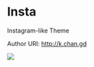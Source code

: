 Insta
=====

Instagram-like Theme

Author URI: http://k.chan.gd

![](http://i.v2ex.co/r653hu64.png)
